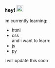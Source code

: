 ### hey! <img src="https://media.giphy.com/media/hvRJCLFzcasrR4ia7z/giphy.gif" width="22">

im currently learning:
  - html
  - css <br>
and i want to learn:
  - js
  - py

i will update this soon
